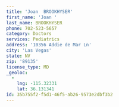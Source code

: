 ```yaml
---
title: 'Joan  BROOKHYSER'
first_name: 'Joan '
last_name: BROOKHYSER
phone: 702-523-5657
category: Doctors
services: Pediatrics
address: '10356 Addie de Mar Ln'
city: 'Las Vegas'
state: NV
zip: '89135'
license_type: MD
_geoloc:
  -
    lng: -115.32331
    lat: 36.131341
id: 35b755f2-f5d1-46f5-ab26-9573e2dbf3b2
---
```


